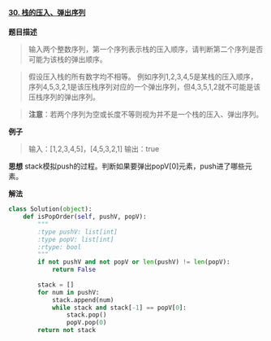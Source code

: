 #### [30. 栈的压入、弹出序列](https://www.acwing.com/problem/content/40/)
**题目描述**
> 输入两个整数序列，第一个序列表示栈的压入顺序，请判断第二个序列是否可能为该栈的弹出顺序。

> 假设压入栈的所有数字均不相等。
例如序列1,2,3,4,5是某栈的压入顺序，序列4,5,3,2,1是该压栈序列对应的一个弹出序列，但4,3,5,1,2就不可能是该压栈序列的弹出序列。

> **注意**：若两个序列为空或长度不等则视为并不是一个栈的压入、弹出序列。

**例子**
> 输入：[1,2,3,4,5]，[4,5,3,2,1]
输出：true

**思想**
stack模拟push的过程。判断如果要弹出popV[0]元素，push进了哪些元素。

**解法**
```python
class Solution(object):
    def isPopOrder(self, pushV, popV):
        """
        :type pushV: list[int]
        :type popV: list[int]
        :rtype: bool
        """
        if not pushV and not popV or len(pushV) != len(popV):
            return False
            
        stack = []
        for num in pushV:
            stack.append(num)
            while stack and stack[-1] == popV[0]:
                stack.pop()
                popV.pop(0)
        return not stack
```